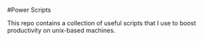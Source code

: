 #Power Scripts

This repo contains a collection of useful scripts that I use to boost productivity on unix-based machines.